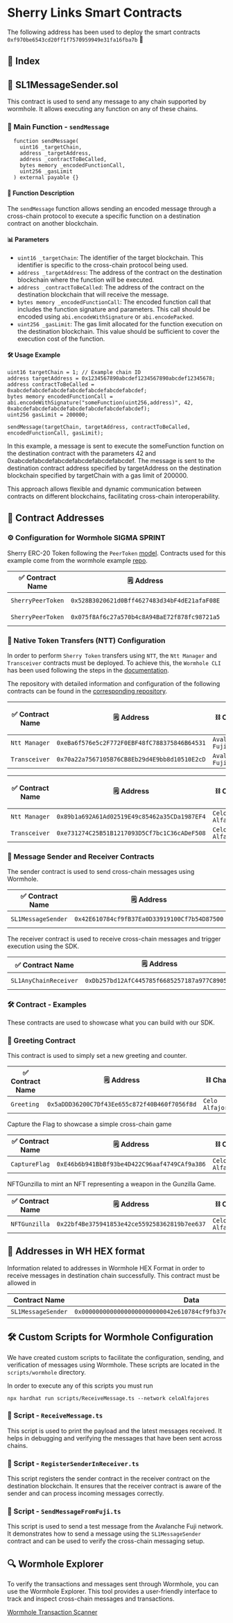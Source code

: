 # Sherry Links Smart Contracts 

The following address has been used to deploy the smart contracts `0xf970be6543cd20ff1f7570959949e31fa16fba7b` 🏦

## 📑 Index

## 🚀 SL1MessageSender.sol

This contract is used to send any message to any chain supported by wormhole. It allows executing any function on any of these chains.

### 🔧 Main Function - `sendMessage`

```solidity
  function sendMessage(
    uint16 _targetChain,
    address _targetAddress,
    address _contractToBeCalled,
    bytes memory _encodedFunctionCall,
    uint256 _gasLimit
  ) external payable {}
```

#### 📜 Function Description

The `sendMessage` function allows sending an encoded message through a cross-chain protocol to execute a specific function on a destination contract on another blockchain.

#### 📊 Parameters


- `uint16 _targetChain`: The identifier of the target blockchain. This identifier is specific to the cross-chain protocol being used.
- `address _targetAddress`: The address of the contract on the destination blockchain where the function will be executed.
- `address _contractToBeCalled`: The address of the contract on the destination blockchain that will receive the message.
- `bytes memory _encodedFunctionCall`: The encoded function call that includes the function signature and parameters. This call should be encoded using `abi.encodeWithSignature` or `abi.encodePacked`.
- `uint256 _gasLimit`: The gas limit allocated for the function execution on the destination blockchain. This value should be sufficient to cover the execution cost of the function.


#### 🛠️ Usage Example


```solidity
uint16 targetChain = 1; // Example chain ID
address targetAddress = 0x1234567890abcdef1234567890abcdef12345678;
address contractToBeCalled = 0xabcdefabcdefabcdefabcdefabcdefabcdefabcdef;
bytes memory encodedFunctionCall = abi.encodeWithSignature("someFunction(uint256,address)", 42, 0xabcdefabcdefabcdefabcdefabcdefabcdefabcdef);
uint256 gasLimit = 200000;

sendMessage(targetChain, targetAddress, contractToBeCalled, encodedFunctionCall, gasLimit);
```

In this example, a message is sent to execute the someFunction function on the destination contract with the parameters 42 and 0xabcdefabcdefabcdefabcdefabcdefabcdef. The message is sent to the destination contract address specified by targetAddress on the destination blockchain specified by targetChain with a gas limit of 200000.

This approach allows flexible and dynamic communication between contracts on different blockchains, facilitating cross-chain interoperability.

## 📜 Contract Addresses

### ⚙️ Configuration for Wormhole SIGMA SPRINT


Sherry ERC-20 Token following the `PeerToken` [model](https://github.com/wormhole-foundation/example-ntt-token/blob/main/README.md). Contracts used for this example come from the wormhole example [repo](https://github.com/wormhole-foundation/example-ntt-token/blob/main/README.md).


| ✅ Contract Name | :spiral_notepad: Address                                      | :chains: Chain  |
|---------------|----------------------------------------------|--------|
| `SherryPeerToken`     | `0x528B3020621d0Bff4627483d34bF4dE21afaF08E`   | `Avalanche Fuji`    |
| `SherryPeerToken`     | `0x075f8Af6c27a570b4c8A94BaE72f878fc98721a5`   | `Celo Alfajores`    | 


### 💸 Native Token Transfers (NTT) Configuration


In order to perform `Sherry Token` transfers using `NTT`, the `Ntt Manager` and `Transceiver` contracts must be deployed. To achieve this, the `Wormhole CLI` has been used following the steps in the [documentation](https://wormhole.com/docs/build/contract-integrations/native-token-transfers/deployment-process/deploy-to-evm/#deploy-ntt).

The repository with detailed information and configuration of the following contracts can be found in the [corresponding repository](https://github.com/SherryLabs/sherry-ntt-config).


| ✅ Contract Name | :spiral_notepad: Address | :chains: Chain | 1️⃣ Chain ID |
|---------------|---------|-------|-------------|
| `Ntt Manager`|`0xeBa6f576e5c2F772F0EBF48fC788375846B64531`|`Avalanche Fuji`| 6 |
|`Transceiver`|`0x70a22a7567105B76CB8Eb29d4E9bb8d10510E2cD`|`Avalanche Fuji`| 6 |


| ✅ Contract Name | :spiral_notepad: Address | :chains: Chain | 1️⃣ Chain ID |
|---------------|---------|-------|-------------|
| `Ntt Manager`|`0x89b1a692A61Ad02519E49c85462a35CDa1987EF4`|`Celo Alfajores`| 14 |
|`Transceiver`|`0xe731274C25B51B1217093D5Cf7bc1C36cADeF508`|`Celo Alfajores`| 14 |


### 📡 Message Sender and Receiver Contracts


The sender contract is used to send cross-chain messages using Wormhole.

| ✅ Contract Name | :spiral_notepad: Address  | :chains: Chain  |
|---------------|----------------------------------------------|--------|
| `SL1MessageSender`     | `0x42E610784cf9fB37Ea0D33919100Cf7b54D87500`   | `Avalanche Fuji`    |


The receiver contract is used to receive cross-chain messages and trigger execution using the SDK.

| ✅ Contract Name | :spiral_notepad: Address    | :chains: Chain  |
|---------------|----------------------------------------------|--------|
| `SL1AnyChainReceiver`     | `0xDb257bd12AfC445785f6685257187a977C8905F9`   | `Celo Alfajores`    | 


### 🛠️ Contract - Examples


These contracts are used to showcase what you can build with our SDK.


### 👋 Greeting Contract


This contract is used to simply set a new greeting and counter.


| ✅ Contract Name | :spiral_notepad: Address                                      | :chains: Chain  |
|---------------|----------------------------------------------|--------|
| `Greeting`     | `0x5aDDD36200C7Df43Ee655c872f40B460f7056f8d`   | `Celo Alfajores`    |


Capture the Flag to showcase a simple cross-chain game


| ✅ Contract Name | :spiral_notepad: Address    | :chains: Chain  |
|---------------|----------------------------------------------|--------|
| `CaptureFlag`     | `0xE46b6b941BbBf93be4D422C96aaf4749CAf9a386`   | `Celo Alfajores`    |


NFTGunzilla to mint an NFT representing a weapon in the Gunzilla Game.


| ✅ Contract Name | :spiral_notepad: Address      | :chains: Chain  |
|---------------|----------------------------------------------|--------|
| `NFTGunzilla`     | `0x22bf4Be375941853e42ce559258362819b7ee637`   | `Celo Alfajores`    |


## 📝 Addresses in WH HEX format


Information related to addresses in Wormhole HEX Format in order to receive messages in destination chain successfully. This contract must be allowed in 


| Contract Name | Data | Type |
|---------|----|------|
| `SL1MessageSender` | `0x00000000000000000000000042e610784cf9fb37ea0d33919100cf7b54d87500` | hex |


## 🛠️ Custom Scripts for Wormhole Configuration


We have created custom scripts to facilitate the configuration, sending, and verification of messages using Wormhole. These scripts are located in the `scripts/wormhole` directory.

In order to execute any of this scripts you must run


```shell
npx hardhat run scripts/ReceiveMessage.ts --network celoAlfajores
```


### 📜 Script - `ReceiveMessage.ts`


This script is used to print the payload and the latest messages received. It helps in debugging and verifying the messages that have been sent across chains.


### 📜 Script - `RegisterSenderInReceiver.ts`


This script registers the sender contract in the receiver contract on the destination blockchain. It ensures that the receiver contract is aware of the sender and can process incoming messages correctly.


### 📜 Script - `SendMessageFromFuji.ts`


This script is used to send a test message from the Avalanche Fuji network. It demonstrates how to send a message using the `SL1MessageSender` contract and can be used to verify the cross-chain messaging setup.


## 🔍 Wormhole Explorer


To verify the transactions and messages sent through Wormhole, you can use the Wormhole Explorer. This tool provides a user-friendly interface to track and inspect cross-chain messages and transactions.

[Wormhole Transaction Scanner](https://wormholescan.io/)

